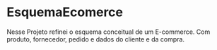 # EsquemaEcomerce
Nesse Projeto refinei o esquema conceitual de um E-commerce.
Com produto, fornecedor, pedido e dados do cliente e da compra.

